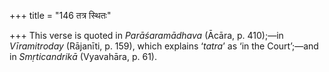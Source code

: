 +++
title = "146 तत्र स्थितः"

+++
This verse is quoted in *Parāśaramādhava* (Ācāra, p. 410);—in
*Vīramitroday* (Rājanīti, p. 159), which explains ‘*tatra*’ as ‘in the
Court’;—and in *Smṛticandrikā* (Vyavahāra, p. 61).


